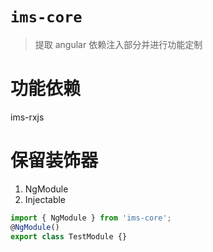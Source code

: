 # `ims-core`

> 提取 angular 依赖注入部分并进行功能定制

# 功能依赖

ims-rxjs

# 保留装饰器

1. NgModule
2. Injectable

```ts
import { NgModule } from 'ims-core';
@NgModule()
export class TestModule {}
```
